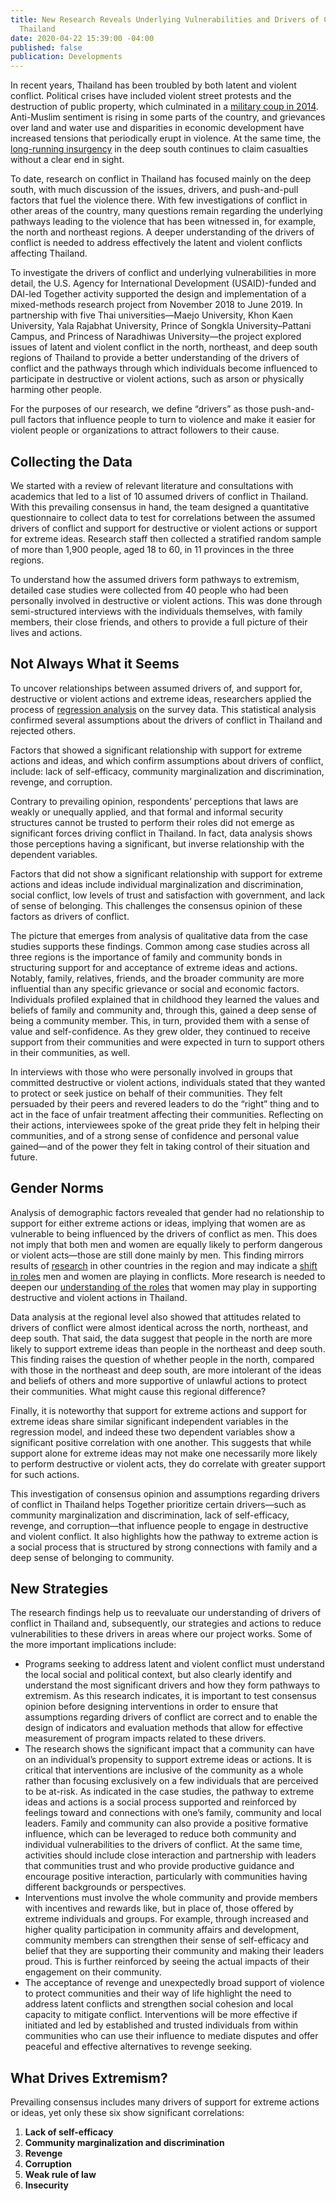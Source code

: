 ```yaml
---
title: New Research Reveals Underlying Vulnerabilities and Drivers of Conflict in
  Thailand
date: 2020-04-22 15:39:00 -04:00
published: false
publication: Developments
---
```


In recent years, Thailand has been troubled by both latent and violent conflict. Political crises have included violent street protests and the destruction of public property, which culminated in a [military coup in 2014](https://en.wikipedia.org/wiki/2014_Thai_coup_d'%C3%A9tat). Anti-Muslim sentiment is rising in some parts of the country, and grievances over land and water use and disparities in economic development have increased tensions that periodically erupt in violence. At the same time, the [long-running insurgency](https://thediplomat.com/2018/02/the-slow-burning-insurgency-in-thailands-deep-south/) in the deep south continues to claim casualties without a clear end in sight. 





To date, research on conflict in Thailand has focused mainly on the deep south, with much discussion of the issues, drivers, and push-and-pull factors that fuel the violence there. With few investigations of conflict in other areas of the country, many questions remain regarding the underlying pathways leading to the violence that has been witnessed in, for example, the north and northeast regions. A deeper understanding of the drivers of conflict is needed to address effectively the latent and violent conflicts affecting Thailand. 

To investigate the drivers of conflict and underlying vulnerabilities in more detail, the U.S. Agency for International Development (USAID)-funded and DAI-led Together activity supported the design and implementation of a mixed-methods research project from November 2018 to June 2019. In partnership with five Thai universities—Maejo University, Khon Kaen University, Yala Rajabhat University, Prince of Songkla University–Pattani Campus, and Princess of Naradhiwas University—the project explored issues of latent and violent conflict in the north, northeast, and deep south regions of Thailand to provide a better understanding of the drivers of conflict and the pathways through which individuals become influenced to participate in destructive or violent actions, such as arson or physically harming other people. 

For the purposes of our research, we define “drivers” as those push-and-pull factors that influence people to turn to violence and make it easier for violent people or organizations to attract followers to their cause. 

## Collecting the Data 

We started with a review of relevant literature and consultations with academics that led to a list of 10 assumed drivers of conflict in Thailand. With this prevailing consensus in hand, the team designed a quantitative questionnaire to collect data to test for correlations between the assumed drivers of conflict and support for destructive or violent actions or support for extreme ideas. Research staff then collected a stratified random sample of more than 1,900 people, aged 18 to 60, in 11 provinces in the three regions. 

To understand how the assumed drivers form pathways to extremism, detailed case studies were collected from 40 people who had been personally involved in destructive or violent actions. This was done through semi-structured interviews with the individuals themselves, with family members, their close friends, and others to provide a full picture of their lives and actions. 

## Not Always What it Seems

To uncover relationships between assumed drivers of, and support for, destructive or violent actions and extreme ideas, researchers applied the process of [regression analysis](https://www.surveygizmo.com/resources/blog/regression-analysis/) on the survey data. This statistical analysis confirmed several assumptions about the drivers of conflict in Thailand and rejected others.  

Factors that showed a significant relationship with support for extreme actions and ideas, and which confirm assumptions about drivers of conflict, include: lack of self-efficacy, community marginalization and discrimination, revenge, and corruption.  

Contrary to prevailing opinion, respondents’ perceptions that laws are weakly or unequally applied, and that formal and informal security structures cannot be trusted to perform their roles did not emerge as significant forces driving conflict in Thailand. In fact, data analysis shows those perceptions having a significant, but inverse relationship with the dependent variables. 

Factors that did not show a significant relationship with support for extreme actions and ideas include individual marginalization and discrimination, social conflict, low levels of trust and satisfaction with government, and lack of sense of belonging. This challenges the consensus opinion of these factors as drivers of conflict. 

The picture that emerges from analysis of qualitative data from the case studies supports these findings. Common among case studies across all three regions is the importance of family and community bonds in structuring support for and acceptance of extreme ideas and actions. Notably, family, relatives, friends, and the broader community are more influential than any specific grievance or social and economic factors. Individuals profiled explained that in childhood they learned the values and beliefs of family and community and, through this, gained a deep sense of being a community member. This, in turn, provided them with a sense of value and self-confidence. As they grew older, they continued to receive support from their communities and were expected in turn to support others in their communities, as well. 

In interviews with those who were personally involved in groups that committed destructive or violent actions, individuals stated that they wanted to protect or seek justice on behalf of their communities. They felt persuaded by their peers and revered leaders to do the “right” thing and to act in the face of unfair treatment affecting their communities. Reflecting on their actions, interviewees spoke of the great pride they felt in helping their communities, and of a strong sense of confidence and personal value gained—and of the power they felt in taking control of their situation and future.  

## Gender Norms 

Analysis of demographic factors revealed that gender had no relationship to support for either extreme actions or ideas, implying that women are as vulnerable to being influenced by the drivers of conflict as men. This does not imply that both men and women are equally likely to perform dangerous or violent acts—those are still done mainly by men. This finding mirrors results of [research](http://openasia.org/en/g/wp-content/uploads/2018/07/The_Role_of_Women_in_Violent_Extremism_in_Asia-1.pdf) in other countries in the region and may indicate a [shift in roles](https://extremism.gwu.edu/sites/g/files/zaxdzs2191/f/Negating%20Stereotypes-%20Women%20Gender%20and%20Terrorism%20in%20Indonesia%20and%20Pakistan.pdf) men and women are playing in conflicts. More research is needed to deepen our [understanding of the roles](https://www.globalcenter.org/wp-content/uploads/2018/09/GC_2018-Sept_Gender_and_CVE.pdf) that women may play in supporting destructive and violent actions in Thailand.  

Data analysis at the regional level also showed that attitudes related to drivers of conflict were almost identical across the north, northeast, and deep south. That said, the data suggest that people in the north are more likely to support extreme ideas than people in the northeast and deep south. This finding raises the question of whether people in the north, compared with those in the northeast and deep south, are more intolerant of the ideas and beliefs of others and more supportive of unlawful actions to protect their communities. What might cause this regional difference? 

Finally, it is noteworthy that support for extreme actions and support for extreme ideas share similar significant independent variables in the regression model, and indeed these two dependent variables show a significant positive correlation with one another. This suggests that while support alone for extreme ideas may not make one necessarily more likely to perform destructive or violent acts, they do correlate with greater support for such actions.  

This investigation of consensus opinion and assumptions regarding drivers of conflict in Thailand helps Together prioritize certain drivers—such as community marginalization and discrimination, lack of self-efficacy, revenge, and corruption—that influence people to engage in destructive and violent conflict. It also highlights how the pathway to extreme action is a social process that is structured by strong connections with family and a deep sense of belonging to community. 
 
## New Strategies

The research findings help us to reevaluate our understanding of drivers of conflict in Thailand and, subsequently, our strategies and actions to reduce vulnerabilities to these drivers in areas where our project works. Some of the more important implications include: 

* Programs seeking to address latent and violent conflict must understand the local social and political context, but also clearly identify and understand the most significant drivers and how they form pathways to extremism. As this research indicates, it is important to test consensus opinion before designing interventions in order to ensure that assumptions regarding drivers of conflict are correct and to enable the design of indicators and evaluation methods that allow for effective measurement of program impacts related to these drivers.
* The research shows the significant impact that a community can have on an individual’s propensity to support extreme ideas or actions. It is critical that interventions are inclusive of the community as a whole rather than focusing exclusively on a few individuals that are perceived to be at-risk. As indicated in the case studies, the pathway to extreme ideas and actions is a social process supported and reinforced by feelings toward and connections with one’s family, community and local leaders. Family and community can also provide a positive formative influence, which can be leveraged to reduce both community and individual vulnerabilities to the drivers of conflict. At the same time, activities should include close interaction and partnership with leaders that communities trust and who provide productive guidance and encourage positive interaction, particularly with communities having different backgrounds or perspectives.
* Interventions must involve the whole community and provide members with incentives and rewards like, but in place of, those offered by extreme individuals and groups. For example, through increased and higher quality participation in community affairs and development, community members can strengthen their sense of self-efficacy and belief that they are supporting their community and making their leaders proud. This is further reinforced by seeing the actual impacts of their engagement on their community.
* The acceptance of revenge and unexpectedly broad support of violence to protect communities and their way of life highlight the need to address latent conflicts and strengthen social cohesion and local capacity to mitigate conflict. Interventions will be more effective if initiated and led by established and trusted individuals from within communities who can use their influence to mediate disputes and offer peaceful and effective alternatives to revenge seeking.

<aside>
 <h2>What Drives Extremism?</h2> 
<p>Prevailing consensus includes many drivers of support for extreme actions or ideas, yet only these six show significant correlations:</p>
<ol>
<li>
  <strong>Lack of self-efficacy</strong>
</li>

<li>
  <strong>Community marginalization and discrimination</strong>
</li>

<li>
  <strong>Revenge</strong>
</li>
  
<li>
  <strong>Corruption</strong>
</li>

<li>
  <strong>Weak rule of law</strong>
</li>

<li>
  <strong>Insecurity</strong>
</li>
</ol>
</aside>